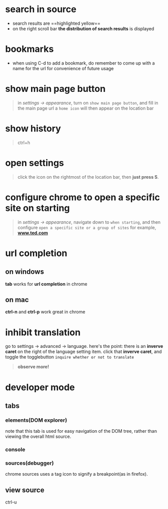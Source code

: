# search in source
- search results are ==highlighted yellow==
- on the right scroll bar **the distribution of search results** is displayed

# bookmarks
- when using C-d to add a bookmark, do remember to come up with a name for the url for convenience of future usage

# show main page button
> in *settings -> appearance*, turn on `show main page button`, and fill in the main page url
> a `home icon` will then appear on the location bar

# show history
> ctrl+h

# open settings
> click the icon on the rightmost of the location bar, then **just press S**.

# configure chrome to open a specific site on starting
> in *settings -> appearance*, navigate down to `when starting`, and then configure `open a specific site or a group of sites`
> for example, **www.ted.com**

# url completion
## on windows
**tab** works for **url completion** in chrome
## on mac
**ctrl-n** and **ctrl-p** work great in chrome

# inhibit translation
go to settings -> advanced -> language.
here's the point:
there is an **inverve caret** on the right of the language setting item.
click that **inverve caret**, and toggle the togglebutton `inquire whether or not to translate`
> **observe more!**

# developer mode
## tabs
### elements(DOM explorer)
note that this tab is used for easy navigation of the DOM tree, rather than viewing the overall html source.
### console
### sources(debugger)
chrome sources uses a tag icon to signify a breakpoint(as in firefox).
## view source
ctrl-u

